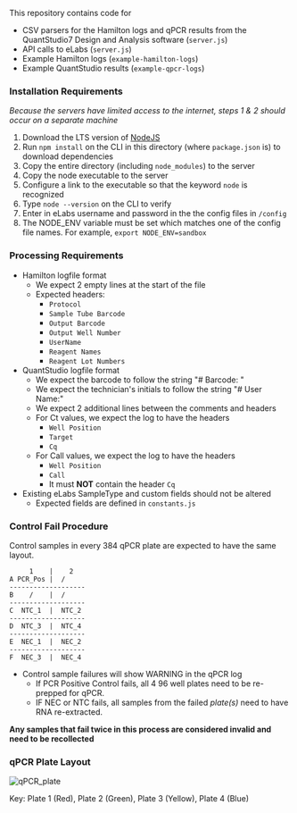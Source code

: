 This repository contains code for 

* CSV parsers for the Hamilton logs and qPCR results from the QuantStudio7 Design and Analysis software (`server.js`)
* API calls to eLabs (`server.js`)
* Example Hamilton logs (`example-hamilton-logs`)
* Example QuantStudio results (`example-qpcr-logs`)

### Installation Requirements
*Because the servers have limited access to the internet, steps 1 & 2 should occur on a separate machine*
1) Download the LTS version of [NodeJS](https://nodejs.org/en/download/)
2) Run `npm install` on the CLI in this directory (where `package.json` is) to download dependencies
3) Copy the entire directory (including `node_modules`) to the server
4) Copy the node executable to the server
5) Configure a link to the executable so that the keyword `node` is recognized
6) Type `node --version` on the CLI to verify
7) Enter in eLabs username and password in the the config files in `/config`    
8) The NODE_ENV variable must be set which matches one of the config file names. For example, `export NODE_ENV=sandbox`

### Processing Requirements
* Hamilton logfile format   
   - We expect 2 empty lines at the start of the file    
   - Expected headers:     
      - `Protocol`       
      - `Sample Tube Barcode`    
      - `Output Barcode`    
      - `Output Well Number `
      - `UserName`    
      - `Reagent Names`    
      - `Reagent Lot Numbers`   
* QuantStudio logfile format   
   - We expect the barcode to follow the string "# Barcode: "    
   - We expect the technician's initials to follow the string "# User Name:"
   - We expect 2 additional lines between the comments and headers     
   - For Ct values, we expect the log to have the headers    
       - `Well Position`   
       - `Target` 
       - `Cq`    
   - For Call values, we expect the log to have the headers
       - `Well Position`    
       - `Call`    
       - It must **NOT** contain the header `Cq`    
* Existing eLabs SampleType and custom fields should not be altered
   - Expected fields are defined in `constants.js`
   

### Control Fail Procedure
Control samples in every 384 qPCR plate are expected to have the same layout.

```
     1    |    2
A PCR_Pos |  /
-------------------
B    /    |  /
-------------------
C  NTC_1  |  NTC_2
-------------------
D  NTC_3  |  NTC_4
-------------------
E  NEC_1  |  NEC_2
-------------------
F  NEC_3  |  NEC_4
```
* Control sample failures will show WARNING in the qPCR log
  - If PCR Positive Control fails, all 4 96 well plates need to be re-prepped for qPCR. 
  - IF NEC or NTC fails, all samples from the failed *plate(s)* need to have RNA re-extracted. 

**Any samples that fail twice in this process are considered invalid and need to be recollected**

### qPCR Plate Layout

![qPCR_plate](https://user-images.githubusercontent.com/7750862/87336835-7b7a9080-c510-11ea-9b4e-a54849ea1426.png)

Key: Plate 1 (Red), Plate 2 (Green), Plate 3 (Yellow), Plate 4 (Blue)